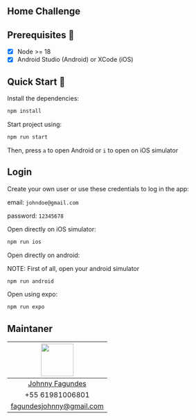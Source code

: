 ## Home Challenge

## Prerequisites 🧰
- [x] Node >= 18
- [x] Android Studio (Android) or XCode (iOS)

## Quick Start 🏁

Install the dependencies:

```sh
npm install
```

Start project using:

```sh
npm run start
```
Then, press `a` to open Android  or `i` to open on iOS simulator 

## Login

Create your own user or use these credentials to log in the app:

email: `johndoe@gmail.com`

password: `12345678`


Open directly on iOS simulator:
```sh
npm run ios
```

Open directly on android:

NOTE: First of all, open your android simulator
```sh
npm run android
```

Open using expo:
```sh
npm run expo
```

## Maintaner

| [<img src="https://avatars.githubusercontent.com/u/3789981?v=4" width="75px;"/>](https://github.com/johnnyfagundes) |
|:-------------------------------------------------------------------------------------------------------------------:|
|                                [Johnny Fagundes](https://github.com/johnnyfagundes)                                 |
|                                                   +55 61981006801                                                   |
|                                              fagundesjohnny@gmail.com                                               |

